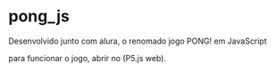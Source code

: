 # pong_js
Desenvolvido junto com alura, o renomado jogo PONG! em JavaScript

para funcionar o jogo, abrir no (P5.js web). 
